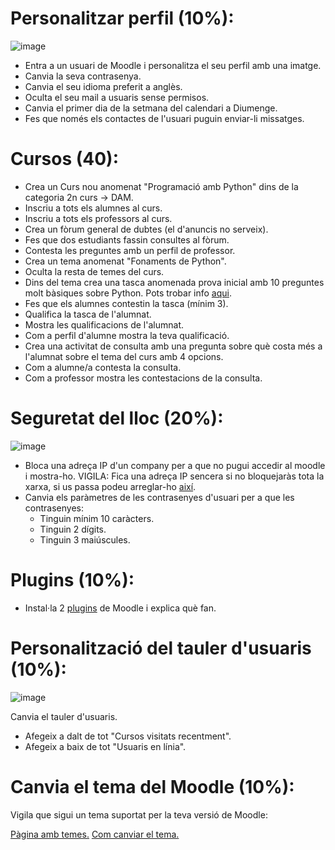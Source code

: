 # Personalitzar perfil (10%):

![image](https://user-images.githubusercontent.com/110727546/207070729-91000a9b-782a-43ed-8f50-344d9db3ad3f.png)

- Entra a un usuari de Moodle i personalitza el seu perfil amb una imatge.
- Canvia la seva contrasenya.
- Canvia el seu idioma preferit a anglès.
- Oculta el seu mail a usuaris sense permisos.
- Canvia el primer dia de la setmana del calendari a Diumenge.
- Fes que només els contactes de l'usuari puguin enviar-li missatges.

# Cursos (40):

- Crea un Curs nou anomenat "Programació amb Python" dins de la categoria 2n curs -> DAM.
- Inscriu a tots els alumnes al curs.
- Inscriu a tots els professors al curs.
- Crea un fòrum general de dubtes (el d'anuncis no serveix).
- Fes que dos estudiants fassin consultes al fòrum.
- Contesta les preguntes amb un perfil de professor.
- Crea un tema anomenat "Fonaments de Python".
- Oculta la resta de temes del curs.
- Dins del tema crea una tasca anomenada prova inicial amb 10 preguntes molt bàsiques sobre Python. Pots trobar info [aqui](https://www.w3schools.com/python/).
- Fes que els alumnes contestin la tasca (mínim 3).
- Qualifica la tasca de l'alumnat.
- Mostra les qualificacions de l'alumnat.
- Com a perfil d'alumne mostra la teva qualificació.
- Crea una activitat de consulta amb una pregunta sobre què costa més a l'alumnat sobre el tema del curs amb 4 opcions.
- Com a alumne/a contesta la consulta.
- Com a professor mostra les contestacions de la consulta.

# Seguretat del lloc (20%):

![image](https://user-images.githubusercontent.com/110727546/207085138-c3cbcb81-edee-45a1-8b11-daf20093e56d.png)


- Bloca una adreça IP d'un company per a que no pugui accedir al moodle i mostra-ho. VIGILA: Fica una adreça IP sencera si no bloquejaràs tota la xarxa, si us passa podeu arreglar-ho [així](https://moodle.org/mod/forum/discuss.php?d=323745).
- Canvia els paràmetres de les contrasenyes d'usuari per a que les contrasenyes:
  - Tinguin mínim 10 caràcters.
  - Tinguin 2 dígits.
  - Tinguin 3 maiúscules.

# Plugins (10%):

- Instal·la 2 [plugins](https://moodle.org/plugins/) de Moodle i explica què fan.

# Personalització del tauler d'usuaris (10%):

![image](https://user-images.githubusercontent.com/110727546/207088651-6131a2b1-20c7-4a9f-b50a-317295ce70f1.png)

Canvia el tauler d'usuaris.

- Afegeix a dalt de tot "Cursos visitats recentment".
- Afegeix a baix de tot "Usuaris en línia".

# Canvia el tema del Moodle (10%):

Vigila que sigui un tema suportat per la teva versió de Moodle:

[Pàgina amb temes.](https://moodle.org/plugins/browse.php?list=category&id=3)
[Com canviar el tema.](https://docs.moodle.org/24/en/Installing_a_new_theme)


